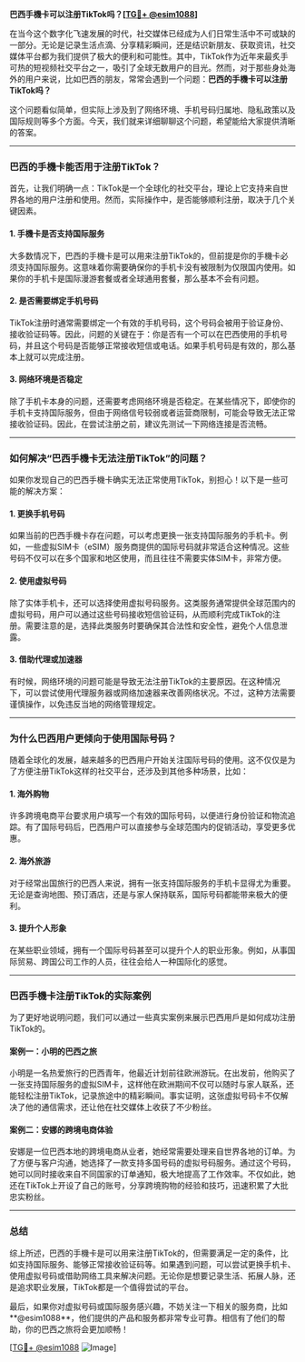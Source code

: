 **巴西手機卡可以注册TikTok吗？[[TG💪+ @esim1088](https://t.me/s/esim1088)]**

在当今这个数字化飞速发展的时代，社交媒体已经成为人们日常生活中不可或缺的一部分。无论是记录生活点滴、分享精彩瞬间，还是结识新朋友、获取资讯，社交媒体平台都为我们提供了极大的便利和可能性。其中，TikTok作为近年来最炙手可热的短视频社交平台之一，吸引了全球无数用户的目光。然而，对于那些身处海外的用户来说，比如巴西的朋友，常常会遇到一个问题：**巴西的手機卡可以注册TikTok吗？**  

这个问题看似简单，但实际上涉及到了网络环境、手机号码归属地、隐私政策以及国际规则等多个方面。今天，我们就来详细聊聊这个问题，希望能给大家提供清晰的答案。

---

### **巴西的手機卡能否用于注册TikTok？**

首先，让我们明确一点：TikTok是一个全球化的社交平台，理论上它支持来自世界各地的用户注册和使用。然而，实际操作中，是否能够顺利注册，取决于几个关键因素。

#### **1. 手機卡是否支持国际服务**
大多数情况下，巴西的手機卡是可以用来注册TikTok的，但前提是你的手機卡必须支持国际服务。这意味着你需要确保你的手机卡没有被限制为仅限国内使用。如果你的手机卡是国际漫游套餐或者全球通用套餐，那么基本不会有问题。

#### **2. 是否需要绑定手机号码**
TikTok注册时通常需要绑定一个有效的手机号码，这个号码会被用于验证身份、接收验证码等。因此，问题的关键在于：你是否有一个可以在巴西使用的手机号码，并且这个号码是否能够正常接收短信或电话。如果手机号码是有效的，那么基本上就可以完成注册。

#### **3. 网络环境是否稳定**
除了手机卡本身的问题，还需要考虑网络环境是否稳定。在某些情况下，即使你的手机卡支持国际服务，但由于网络信号较弱或者运营商限制，可能会导致无法正常接收验证码。因此，在尝试注册之前，建议先测试一下网络连接是否流畅。

---

### **如何解决“巴西手機卡无法注册TikTok”的问题？**

如果你发现自己的巴西手機卡确实无法正常使用TikTok，别担心！以下是一些可能的解决方案：

#### **1. 更换手机号码**
如果当前的巴西手機卡存在问题，可以考虑更换一张支持国际服务的手机卡。例如，一些虚拟SIM卡（eSIM）服务商提供的国际号码就非常适合这种情况。这些号码不仅可以在多个国家和地区使用，而且往往不需要实体SIM卡，非常方便。

#### **2. 使用虚拟号码**
除了实体手机卡，还可以选择使用虚拟号码服务。这类服务通常提供全球范围内的虚拟号码，用户可以通过这些号码接收短信验证码，从而顺利完成TikTok的注册。需要注意的是，选择此类服务时要确保其合法性和安全性，避免个人信息泄露。

#### **3. 借助代理或加速器**
有时候，网络环境的问题可能是导致无法注册TikTok的主要原因。在这种情况下，可以尝试使用代理服务器或网络加速器来改善网络状况。不过，这种方法需要谨慎操作，以免违反当地的网络管理规定。

---

### **为什么巴西用户更倾向于使用国际号码？**

随着全球化的发展，越来越多的巴西用户开始关注国际号码的使用。这不仅仅是为了方便注册TikTok这样的社交平台，还涉及到其他多种场景，比如：

#### **1. 海外购物**
许多跨境电商平台要求用户填写一个有效的国际号码，以便进行身份验证和物流追踪。有了国际号码后，巴西用户可以直接参与全球范围内的促销活动，享受更多优惠。

#### **2. 海外旅游**
对于经常出国旅行的巴西人来说，拥有一张支持国际服务的手机卡显得尤为重要。无论是查询地图、预订酒店，还是与家人保持联系，国际号码都能带来极大的便利。

#### **3. 提升个人形象**
在某些职业领域，拥有一个国际号码甚至可以提升个人的职业形象。例如，从事国际贸易、跨国公司工作的人员，往往会给人一种国际化的感觉。

---

### **巴西手機卡注册TikTok的实际案例**

为了更好地说明问题，我们可以通过一些真实案例来展示巴西用戶是如何成功注册TikTok的。

#### **案例一：小明的巴西之旅**
小明是一名热爱旅行的巴西青年，他最近计划前往欧洲游玩。在出发前，他购买了一张支持国际服务的虚拟SIM卡，这样他在欧洲期间不仅可以随时与家人联系，还能轻松注册TikTok，记录旅途中的精彩瞬间。事实证明，这张虚拟号码卡不仅解决了他的通信需求，还让他在社交媒体上收获了不少粉丝。

#### **案例二：安娜的跨境电商体验**
安娜是一位巴西本地的跨境电商从业者，她经常需要处理来自世界各地的订单。为了方便与客户沟通，她选择了一款支持多国号码的虚拟号码服务。通过这个号码，她可以同时接收来自不同国家的订单通知，极大地提高了工作效率。不仅如此，她还在TikTok上开设了自己的账号，分享跨境购物的经验和技巧，迅速积累了大批忠实粉丝。

---

### **总结**

综上所述，巴西的手機卡是可以用来注册TikTok的，但需要满足一定的条件，比如支持国际服务、能够正常接收验证码等。如果遇到问题，可以尝试更换手机卡、使用虚拟号码或借助网络工具来解决问题。无论你是想要记录生活、拓展人脉，还是追求职业发展，TikTok都是一个值得尝试的平台。

最后，如果你对虚拟号码或国际服务感兴趣，不妨关注一下相关的服务商，比如**@esim1088**，他们提供的产品和服务都非常专业可靠。相信有了他们的帮助，你的巴西之旅将会更加顺畅！

[[TG💪+ @esim1088](https://t.me/s/esim1088) ![Image](https://i.postimg.cc/4NQfJmqS/Snipaste-2025-05-13-00-14-12.png)]